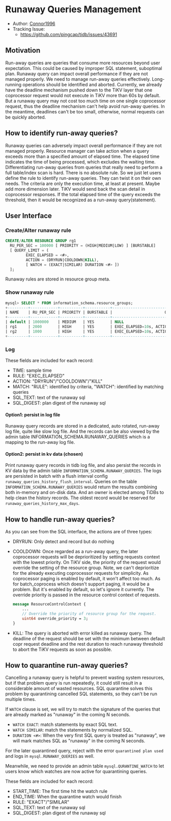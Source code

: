 # Runaway Queries Management

- Author: [Connor1996](https://github.com/Connor1996)
- Tracking Issue:
  - <https://github.com/pingcap/tidb/issues/43691>

## Motivation

Run-away queries are queries that consume more resources beyond user expectation. This could be caused by improper SQL statement, suboptimal plan.
Runaway query can impact overall performance if they are not managed properly. We need to manage run-away queries effectively. Long-running operations should be identified and aborted.
Currently, we already have the deadline mechanism pushed down to the TiKV layer that one coprocessor request would not execute in TiKV more than 60s by default. But a runaway query may not cost too much time on one single coprocessor request, thus the deadline mechanism can't help avoid run-away queries.  In the meantime, deadlines can't be too small, otherwise, normal requests can be quickly aborted.

## How to identify run-away queries?

Runaway queries can adversely impact overall performance if they are not managed properly. Resource manager can take action when a query exceeds more than a specified amount of elapsed time. The elapsed time indicates the time of being processed, which excludes the waiting time.
Differentiating run-away queries from queries that really need to perform a full table/index scan is hard. There is no absolute rule. So we just let users define the rule to identify run-away queries. They can twist it on their own needs. The criteria are only the execution time, at least at present. Maybe add more dimension later.
TiKV would send back the scan detail in coprocessor responses. If the total elapsed time of the query exceeds the threshold, then it would be recognized as a run-away query(statement).

## User Interface

### Create/Alter runaway rule

```sql
CREATE/ALTER RESOURCE GROUP rg1
  RU_PER_SEC = 100000 [ PRIORITY = (HIGH|MEDIUM|LOW) ] [BURSTABLE]
  [ QUERY_LIMIT = (
         EXEC_ELAPSED = <#>,
         ACTION = (DRYRUN|COOLDOWN|KILL),
         [ WATCH = (EXACT|SIMILAR) DURATION <#> ])
  ];
```

Runaway rules are stored in resource group meta.

### Show runaway rule

```sql
mysql> SELECT * FROM information_schema.resource_groups;
+---------+------------+----------+-----------+-----------------------------------------------------------+                   
| NAME    | RU_PER_SEC | PRIORITY | BURSTABLE |                       QUERY_LIMIT                         |      
+---------+------------+----------+-----------+-----------------------------------------------------------+                   
| default | 1000000    | MEDIUM   | YES       | NULL                                                      |
| rg1     | 2000       | HIGH     | YES       | EXEC_ELAPSED=10s, ACTION=KILL, WATCH=EXACT, DURATION=10m  |
| rg2     | 1000       | HIGH     | YES       | EXEC_ELAPSED=10s, ACTION=KILL                             |
+---------+------------+----------+-----------+-----------------------------------------------------------+
```

### Log

These fields are included for each record:  

- TIME: sample time
- RULE: "EXEC_ELAPSED"
- ACTION: "DRYRUN"/"COOLDOWN"/"KILL"
- MATCH: "RULE": identified by criteria, "WATCH": identified by matching queries
- SQL_TEXT: text of the runaway sql
- SQL_DIGEST: plan digest of the runaway sql

#### Option1: persist in log file

Runaway query records are stored in a dedicated, auto rotated, run-away log file, quite like slow log file. And the records can be also viewed by the admin table INFORMATION_SCHEMA.RUNAWAY_QUERIES which is a mapping to the run-away log file.

#### Option2: persist in kv data (chosen)

Print runaway query records in tidb log file, and also persist the records in KV data by the admin table `INFORMATION_SCHEMA.RUNAWAY_QUERIES`. The logs are persisted in batch with a flush interval config `runaway_queries_history_flush_interval`. Queries on the table `INFORMATION_SCHEMA.RUNAWAY_QUERIES` would return the results combining both in-memory and on-disk data.
And an owner is elected among TiDBs to help clean the history records. The oldest record would be reserved for `runaway_queries_history_max_days`.

## How to handle run-away queries?

As you can see from the SQL interface, the actions are of three types:

- DRYRUN:
Only detect and record but do nothing

- COOLDOWN:
Once regarded as a run-away query, the later coprocessor requests will be deprioritized by setting requests context with the lowest priority. On TiKV side, the priority of the request would override the setting of the resource group. Note, we can't deprioritize for the already executing coprocessor requests for simplicity. As coprocessor paging is enabled by default, it won't affect too much. As for batch_coprocess which doesn't support paging, it would be a problem. But it's enabled by default, so let's ignore it currently.
The override priority is passed in the resource control context of requests.

    ```protobuf
    message ResourceControlContext {
        ...
        // Override the priority of resource group for the request.
        uint64 override_priority = 3;
    }
    ```

- KILL:
The query is aborted with error killed as runaway query. The deadline of the request should be set with the minimum between default copr request deadline and the rest duration to reach runaway threshold to abort the TiKV requests as soon as possible.

## How to quarantine run-away queries?

Cancelling a runaway query is helpful to prevent wasting system resources, but if that problem query is run repeatedly, it could still result in a considerable amount of wasted resources. SQL quarantine solves this problem by quarantining cancelled SQL statements, so they can't be run multiple times.

If `WATCH` clause is set, we will try to match the signature of the queries that are already marked as "runaway" in the coming N seconds.

- `WATCH EXACT`: match statements by exact SQL text.
- `WATCH SIMILAR`: match the statements by normalized SQL.
- `DURATION <#>`:  When the very first SQL query is treated as "runaway", we will mark matches SQL as "runaway" in the coming N seconds.

For the later quarantined query, reject with the error `quarantined plan used` and logs in `mysql.RUNAWAY_QUERIES` as well.

Meanwhile, we need to provide an admin table `mysql.QURANTINE_WATCH` to let users know which watches are now active for quarantining queries.

These fields are included for each record:  

- START_TIME: The first time hit the watch rule
- END_TIME: When the quarantine watch would finish
- RULE: "EXACT"/"SIMILAR"
- SQL_TEXT: text of the runaway sql
- SQL_DIGEST: plan digest of the runaway sql

